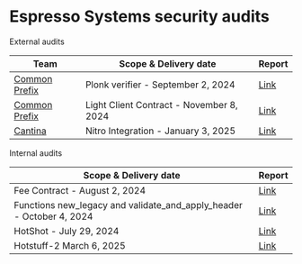 # Espresso Systems security audits

External audits

| Team                                           | Scope & Delivery date                    | Report                                                            |
| ---------------------------------------------- | ---------------------------------------- | ----------------------------------------------------------------- |
| [Common Prefix](https://www.commonprefix.com/) | Plonk verifier - September 2, 2024       | [Link](./external-reviews/EspressoPlonk-2024.pdf)              |
| [Common Prefix](https://www.commonprefix.com/) | Light Client Contract - November 8, 2024 | [Link](./external-reviews/EspressoHotshotLightClient-2024.pdf) |
| [Cantina](https://cantina.xyz) | Nitro Integration - January 3, 2025 | [Link](./external-reviews/EspressoNitroIntegration-2025.pdf) |

Internal audits

| Scope & Delivery date                                                | Report                                                             |
|----------------------------------------------------------------------| ------------------------------------------------------------------ |
| Fee Contract - August 2, 2024                                        | [Link](./internal-reviews/Sequencer/EspressoFeeContract-2024internal.pdf) |
| Functions new_legacy and validate_and_apply_header - October 4, 2024 | [Link](./internal-reviews/Sequencer/EspressoSequencer-2024internal.pdf)   |
| HotShot - July 29, 2024                                              | [Link](./internal-reviews/HotShot/EspressoHotshot-2024internal.pdf)   |
| Hotstuff-2 March 6, 2025                                             | [Link](./internal-reviews/HotShot/EspressoHotstuff2-2025internal.pdf)  |
